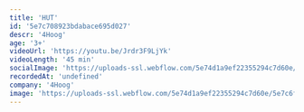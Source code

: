 ```yaml
---
title: 'HUT'
id: '5e7c708923bdabace695d027'
descr: '4Hoog'
age: '3+'
videoUrl: 'https://youtu.be/Jrdr3F9LjYk'
videoLength: '45 min'
socialImage: 'https://uploads-ssl.webflow.com/5e74d1a9ef22355294c7d60e/5e7c6ff44b6f7935fba92742_4hoog_hut_10.jpg'
recordedAt: 'undefined'
company: '4Hoog'
image: 'https://uploads-ssl.webflow.com/5e74d1a9ef22355294c7d60e/5e7c6ff44b6f7935fba92742_4hoog_hut_10.jpg'
---
```


